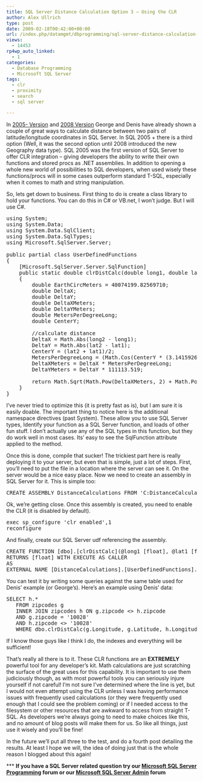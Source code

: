 ```yaml
---
title: SQL Server Distance Calculation Option 3 – Using the CLR
author: Alex Ullrich
type: post
date: 2009-02-18T00:42:00+00:00
url: /index.php/datamgmt/dbprogramming/sql-server-distance-calculation-option-3/
views:
  - 14453
rp4wp_auto_linked:
  - 1
categories:
  - Database Programming
  - Microsoft SQL Server
tags:
  - clr
  - proximity
  - search
  - sql server

---
```

In [2005- Version][1] and [2008 Version][2] George and Denis have already shown a couple of great ways to calculate distance between two pairs of latitude/longitude coordinates in SQL Server. In SQL 2005 + there is a third option (Well, it was the second option until 2008 introduced the new Geography data type). SQL 2005 was the first version of SQL Server to offer CLR integration &#8211; giving developers the ability to write their own functions and stored procs as .NET assemblies. In addition to opening a whole new world of possibilities to SQL developers, when used wisely these functions/procs will in some cases outperform standard T-SQL, especially when it comes to math and string manipulation.

So, lets get down to business. First thing to do is create a class library to hold your functions. You can do this in C# or VB.net, I won&#8217;t judge. But I will use C#.

<pre>using System;
using System.Data;
using System.Data.SqlClient;
using System.Data.SqlTypes;
using Microsoft.SqlServer.Server;

public partial class UserDefinedFunctions
{
    [Microsoft.SqlServer.Server.SqlFunction]
    public static double clrDistCalc(double long1, double lat1, double long2, double lat2)
    {
        double EarthCircMeters = 40074199.82569710;
        double DeltaX;
        double DeltaY;
        double DeltaXMeters;
        double DeltaYMeters;
        double MetersPerDegreeLong;
        double CenterY;

        //calculate distance
        DeltaX = Math.Abs(long2 - long1);
        DeltaY = Math.Abs(lat2 - lat1);
        CenterY = (lat2 + lat1)/2;
        MetersPerDegreeLong = (Math.Cos(CenterY * (3.14159265/180)) * EarthCircMeters)/360;
        DeltaXMeters = DeltaX * MetersPerDegreeLong;
        DeltaYMeters = DeltaY * 111113.519;

        return Math.Sqrt(Math.Pow(DeltaXMeters, 2) + Math.Pow(DeltaYMeters, 2))/1609.344;
    }
}</pre>

I&#8217;ve never tried to optimize this (it is pretty fast as is), but I am sure it is easily doable. The important thing to notice here is the additional namespace directives (past System). These allow you to use SQL Server types, Identify your function as a SQL Server function, and loads of other fun stuff. I don&#8217;t actually use any of the SQL types in this function, but they do work well in most cases. Its&#8217; easy to see the SqlFunction attribute applied to the method.

Once this is done, compile that sucker! The trickiest part here is really deploying it to your server, but even that is simple, just a lot of steps. First, you&#8217;ll need to put the file in a location where the server can see it. On the server would be a nice easy place. Now we need to create an assembly in SQL Server for it. This is simple too:

<pre>CREATE ASSEMBLY DistanceCalculations FROM 'C:DistanceCalculationLibrary.dll'</pre>

Ok, we&#8217;re getting close. Once this assembly is created, you need to enable the CLR (it is disabled by default).

<pre>exec sp_configure 'clr enabled',1
reconfigure</pre>

And finally, create our SQL Server udf referencing the assembly. 

<pre>CREATE FUNCTION [dbo].[clrDistCalc](@long1 [float], @lat1 [float], @long2 [float], @lat2 [float])
RETURNS [float] WITH EXECUTE AS CALLER
AS 
EXTERNAL NAME [DistanceCalculations].[UserDefinedFunctions].[clrDistCalc]</pre>

You can test it by writing some queries against the same table used for Denis&#8217; example (or George&#8217;s). Here&#8217;s an example using Denis&#8217; data:

<pre>SELECT h.*
   FROM zipcodes g
   INNER JOIN zipcodes h ON g.zipcode <> h.zipcode
   AND g.zipcode = '10028'
   AND h.zipcode <> '10028'
   WHERE dbo.clrDistCalc(g.Longitude, g.Latitude, h.Longitude, h.Latitude) <= (20 * 1609.344)</pre>

If I know those guys like I think I do, the indexes and everything will be sufficient! 

That&#8217;s really all there is to it. These CLR functions are an **EXTREMELY** powerful tool for any developer&#8217;s kit. Math calculations are just scratching the surface of the great uses for this capability. It is important to use them judiciously though, as with most powerful tools you can seriously injure yourself if not careful! I&#8217;m not sure I&#8217;ve determined where the line is yet, but I would not even attempt using the CLR unless I was having performance issues with frequently used calculations (or they were frequently used enough that I could see the problem coming) or if I needed access to the filesystem or other resources that are awkward to access from straight T-SQL. As developers we&#8217;re always going to need to make choices like this, and no amount of blog posts will make them for us. So like all things, just use it wisely and you&#8217;ll be fine! 

In the future we&#8217;ll put all three to the test, and do a fourth post detailing the results. At least I hope we will, the idea of doing just that is the whole reason I blogged about this again!

\*** **If you have a SQL Server related question try our [Microsoft SQL Server Programming][3] forum or our [Microsoft SQL Server Admin][4] forum**<ins></ins>

 [1]: /index.php/DataMgmt/DataDesign/sql-server-zipcode-latitude-longitude-pr
 [2]: /index.php/DataMgmt/DataDesign/sql-server-2008-proximity-search-with-th
 [3]: http://forum.lessthandot.com/viewforum.php?f=17
 [4]: http://forum.lessthandot.com/viewforum.php?f=22